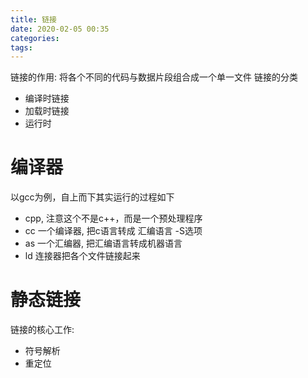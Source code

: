 ```yaml
---
title: 链接
date: 2020-02-05 00:35
categories: 
tags: 
---
```


链接的作用: 将各个不同的代码与数据片段组合成一个单一文件
链接的分类
* 编译时链接
* 加载时链接
* 运行时

# 编译器
以gcc为例，自上而下其实运行的过程如下
* cpp, 注意这个不是c++，而是一个预处理程序
* cc 一个编译器, 把c语言转成 汇编语言 -S选项
* as 一个汇编器, 把汇编语言转成机器语言 
* ld 连接器把各个文件链接起来

# 静态链接
链接的核心工作:
* 符号解析
* 重定位
